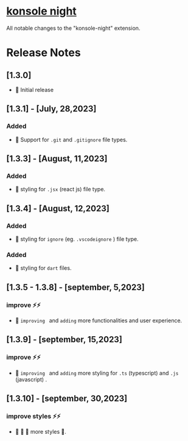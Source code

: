 # [konsole night](https://marketplace.visualstudio.com/items?itemName=Enoslyznne.konsole-night)

All notable changes to the "konsole-night" extension.

# Release Notes
## [1.3.0]

- 🚀 Initial release

## [1.3.1] - [July, 28,2023]

### Added

- 🌟 Support for `.git` and `.gitignore` file types.

## [1.3.3] - [August, 11,2023]

### Added

- 🌟  styling for `.jsx` (react js)  file type.

## [1.3.4] - [August, 12,2023]

### Added

- 🌟  styling for `ignore` (eg. `.vscodeignore` )  file type.

### Added

- 🌟  styling for `dart`  files.


## [1.3.5 - 1.3.8] - [september, 5,2023]

### improve ⚡️⚡️

- 🚀 `improving ` and `adding` more functionalities and user experience.


## [1.3.9] - [september, 15,2023]

### improve ⚡️⚡️

- 🚀 `improving ` and `adding` more styling for `.ts` (typescript) and `.js` (javascript) . 


## [1.3.10] - [september, 30,2023]

### improve styles ⚡️⚡️

- 🚀  🚀 🚀  more styles 🎉. 

